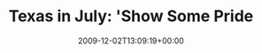 ---
retweeted: false
source: <a href="http://twitter.com" rel="nofollow">Twitter Web Client</a>
entities:
  hashtags:
  - text: turboinsider
    indices:
    - '88'
    - '101'
  symbols: []
  user_mentions:
  - name: Philip
    screen_name: PhilOnFire
    indices:
    - '46'
    - '57'
    id_str: '739681261'
    id: '739681261'
  urls: []
display_text_range:
- '0'
- '101'
favorite_count: '0'
id_str: '6268568308'
truncated: false
retweet_count: '0'
id: '6268568308'
created_at: Wed Dec 02 13:09:19 +0000 2009
favorited: false
full_text: 'Texas in July: ''Show Some Pride''. Ich seh den [@philonfire](https://twitter.com/philonfire)
  dazu schon die Krabbe machen. #turboinsider'
lang: de
tags:
- turboinsider
- pesos:twitter
date: '2009-12-02T13:09:19+00:00'
src: https://twitter.com/bascht/status/6268568308
original_url: https://twitter.com/bascht/status/6268568308
type: twitter_tweet
text: 'Texas in July: ''Show Some Pride''. Ich seh den [@philonfire](https://twitter.com/philonfire)
  dazu schon die Krabbe machen. #turboinsider'
title: 'Texas in July: ''Show Some Pride'

---